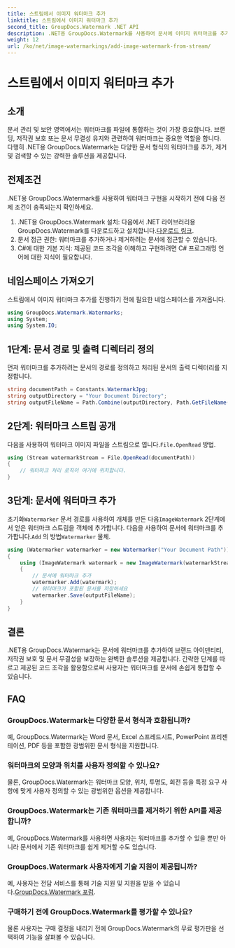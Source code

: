```yaml
---
title: 스트림에서 이미지 워터마크 추가
linktitle: 스트림에서 이미지 워터마크 추가
second_title: GroupDocs.Watermark .NET API
description: .NET용 GroupDocs.Watermark를 사용하여 문서에 이미지 워터마크를 추가하는 방법을 알아보세요. 원활한 워터마크 통합을 위한 단계별 가이드를 따르세요.
weight: 12
url: /ko/net/image-watermarkings/add-image-watermark-from-stream/
---
```


# 스트림에서 이미지 워터마크 추가

## 소개
문서 관리 및 보안 영역에서는 워터마크를 파일에 통합하는 것이 가장 중요합니다. 브랜딩, 저작권 보호 또는 문서 무결성 유지와 관련하여 워터마크는 중요한 역할을 합니다. 다행히 .NET용 GroupDocs.Watermark는 다양한 문서 형식의 워터마크를 추가, 제거 및 검색할 수 있는 강력한 솔루션을 제공합니다.
## 전제조건
.NET용 GroupDocs.Watermark를 사용하여 워터마크 구현을 시작하기 전에 다음 전제 조건이 충족되는지 확인하세요.
1.  .NET용 GroupDocs.Watermark 설치: 다음에서 .NET 라이브러리용 GroupDocs.Watermark를 다운로드하고 설치합니다.[다운로드 링크](https://releases.groupdocs.com/Watermark/net/).
2. 문서 접근 권한: 워터마크를 추가하거나 제거하려는 문서에 접근할 수 있습니다.
3. C#에 대한 기본 지식: 제공된 코드 조각을 이해하고 구현하려면 C# 프로그래밍 언어에 대한 지식이 필요합니다.

## 네임스페이스 가져오기
스트림에서 이미지 워터마크 추가를 진행하기 전에 필요한 네임스페이스를 가져옵니다.
```csharp
using GroupDocs.Watermark.Watermarks;
using System;
using System.IO;
```

## 1단계: 문서 경로 및 출력 디렉터리 정의
먼저 워터마크를 추가하려는 문서의 경로를 정의하고 처리된 문서의 출력 디렉터리를 지정합니다.
```csharp
string documentPath = Constants.WatermarkJpg;
string outputDirectory = "Your Document Directory";
string outputFileName = Path.Combine(outputDirectory, Path.GetFileName(documentPath));
```
## 2단계: 워터마크 스트림 공개
 다음을 사용하여 워터마크 이미지 파일을 스트림으로 엽니다.`File.OpenRead` 방법.
```csharp
using (Stream watermarkStream = File.OpenRead(documentPath))
{
    // 워터마크 처리 로직이 여기에 위치합니다.
}
```
## 3단계: 문서에 워터마크 추가
 초기화`Watermarker` 문서 경로를 사용하여 개체를 만든 다음`ImageWatermark` 2단계에서 얻은 워터마크 스트림을 객체에 추가합니다. 다음을 사용하여 문서에 워터마크를 추가합니다.`Add` 의 방법`Watermarker` 물체.
```csharp
using (Watermarker watermarker = new Watermarker("Your Document Path"))
{
    using (ImageWatermark watermark = new ImageWatermark(watermarkStream))
    {
        // 문서에 워터마크 추가
        watermarker.Add(watermark);
        // 워터마크가 포함된 문서를 저장하세요
        watermarker.Save(outputFileName);
    }
}
```

## 결론
.NET용 GroupDocs.Watermark는 문서에 워터마크를 추가하여 브랜드 아이덴티티, 저작권 보호 및 문서 무결성을 보장하는 완벽한 솔루션을 제공합니다. 간략한 단계를 따르고 제공된 코드 조각을 활용함으로써 사용자는 워터마크를 문서에 손쉽게 통합할 수 있습니다.
## FAQ
### GroupDocs.Watermark는 다양한 문서 형식과 호환됩니까?
예, GroupDocs.Watermark는 Word 문서, Excel 스프레드시트, PowerPoint 프리젠테이션, PDF 등을 포함한 광범위한 문서 형식을 지원합니다.
### 워터마크의 모양과 위치를 사용자 정의할 수 있나요?
물론, GroupDocs.Watermark는 워터마크 모양, 위치, 투명도, 회전 등을 특정 요구 사항에 맞게 사용자 정의할 수 있는 광범위한 옵션을 제공합니다.
### GroupDocs.Watermark는 기존 워터마크를 제거하기 위한 API를 제공합니까?
예, GroupDocs.Watermark를 사용하면 사용자는 워터마크를 추가할 수 있을 뿐만 아니라 문서에서 기존 워터마크를 쉽게 제거할 수도 있습니다.
### GroupDocs.Watermark 사용자에게 기술 지원이 제공됩니까?
 예, 사용자는 전담 서비스를 통해 기술 지원 및 지원을 받을 수 있습니다.[GroupDocs.Watermark 포럼](https://forum.groupdocs.com/c/watermark/19).
### 구매하기 전에 GroupDocs.Watermark를 평가할 수 있나요?
물론 사용자는 구매 결정을 내리기 전에 GroupDocs.Watermark의 무료 평가판을 선택하여 기능을 살펴볼 수 있습니다.
